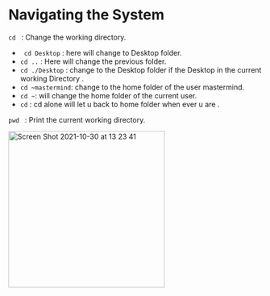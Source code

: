 # Navigating the System

```cd ``` : Change the working directory.

* ``` cd Desktop``` : here will change to Desktop folder.
* ``` cd .. ``` : Here will change the previous folder.
* ``` cd ./Desktop ``` : change to the Desktop folder if the Desktop in the current working Directory .
* ``` cd ~mastermind ```: change to the home folder of the user mastermind.
* ``` cd ~ ```: will change the home folder of  the current user.
* ``` cd ``` : cd alone will let u back to home folder when ever u are .

```pwd ``` : Print the current working directory.

<img width="310" alt="Screen Shot 2021-10-30 at 13 23 41" src="https://user-images.githubusercontent.com/92652606/139531034-37b00d67-bf7f-49d2-9a25-3b23de7e3775.png">


